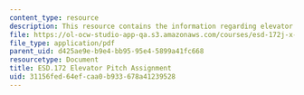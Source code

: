 ```yaml
---
content_type: resource
description: This resource contains the information regarding elevator pitch assignment.
file: https://ol-ocw-studio-app-qa.s3.amazonaws.com/courses/esd-172j-x-prize-workshop-grand-challenges-in-energy-fall-2009/31156fed64efcaa0b933678a41239528_MITESD_172JF09_pitch.pdf
file_type: application/pdf
parent_uid: d425ae9e-b9e4-bb95-95e4-5899a41fc668
resourcetype: Document
title: ESD.172 Elevator Pitch Assignment
uid: 31156fed-64ef-caa0-b933-678a41239528
---
```

